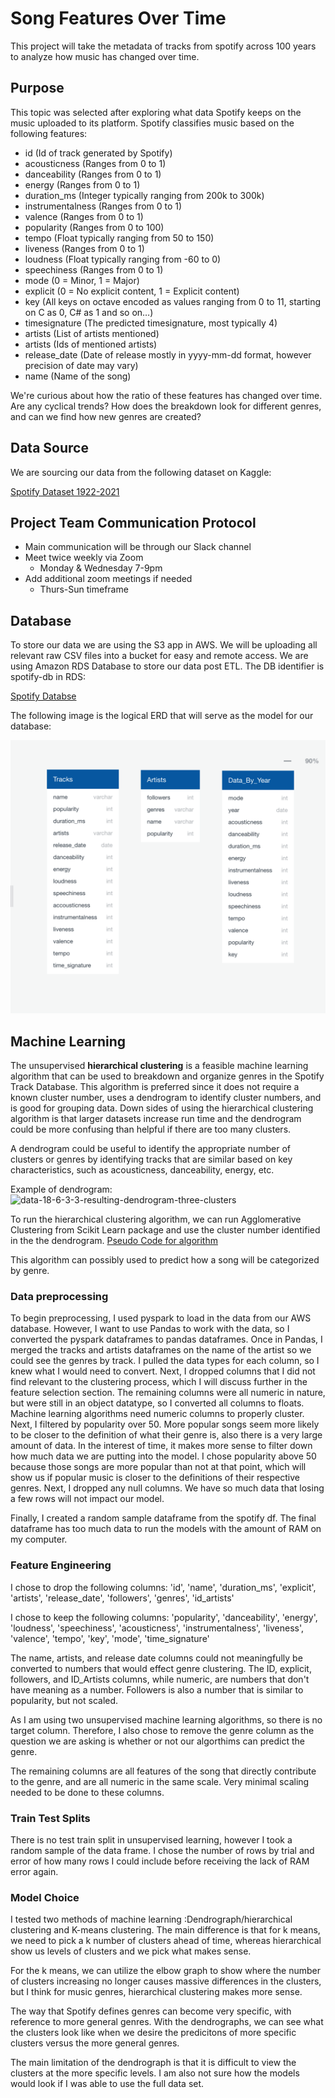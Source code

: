 # Song Features Over Time
This project will take the metadata of tracks from spotify across 100 years to analyze how music has changed over time.

## Purpose

This topic was selected after exploring what data Spotify keeps on the music uploaded to its platform.
Spotify classifies music based on the following features:

* id (Id of track generated by Spotify)
* acousticness (Ranges from 0 to 1)
* danceability (Ranges from 0 to 1)
* energy (Ranges from 0 to 1)
* duration_ms (Integer typically ranging from 200k to 300k)
* instrumentalness (Ranges from 0 to 1)
* valence (Ranges from 0 to 1)
* popularity (Ranges from 0 to 100)
* tempo (Float typically ranging from 50 to 150)
* liveness (Ranges from 0 to 1)
* loudness (Float typically ranging from -60 to 0)
* speechiness (Ranges from 0 to 1)
* mode (0 = Minor, 1 = Major)
* explicit (0 = No explicit content, 1 = Explicit content)
* key (All keys on octave encoded as values ranging from 0 to 11, starting on C as 0, C# as 1 and so on…)
* timesignature (The predicted timesignature, most typically 4)
* artists (List of artists mentioned)
* artists (Ids of mentioned artists)
* release_date (Date of release mostly in yyyy-mm-dd format, however precision of date may vary)
* name (Name of the song)

We're curious about how the ratio of these features has changed over time. Are any cyclical trends? How does the breakdown look for different genres, and can we find how new genres are created?
 
## Data Source
We are sourcing our data from the following dataset on Kaggle:

[Spotify Dataset 1922-2021](https://www.kaggle.com/yamaerenay/spotify-dataset-19212020-160k-tracks)


## Project Team Communication Protocol 

* Main communication will be through our Slack channel 
* Meet twice weekly via Zoom
    * Monday & Wednesday 7-9pm
* Add additional zoom meetings if needed
    * Thurs-Sun timeframe

## Database
To store our data we are using the S3 app in AWS. We will be uploading all relevant raw CSV files into a bucket for easy and remote access. We are using Amazon RDS Database to store our data post ETL. The DB identifier is spotify-db in RDS:

[Spotify Databse](https://us-east-2.console.aws.amazon.com/rds/home?region=us-east-2#database:id=spotify-db;is-cluster=false;tab=connectivity)

The following image is the logical ERD that will serve as the model for our database:

![ERD.png](Images/ERD.png)

## Machine Learning

The unsupervised **hierarchical clustering** is a feasible machine learning algorithm that can be used to breakdown and organize genres in the Spotify Track Database. This algorithm is preferred since it does not require a known cluster number, uses a dendrogram to identify cluster numbers, and is good for grouping data. Down sides of using the hierarchical clustering algorithm is that larger datasets increase run time and the dendrogram could be more confusing than helpful if there are too many clusters.

A dendrogram could be useful to identify the appropriate number of clusters or genres by identifying tracks that are similar based on key characteristics, such as acousticness, danceability, energy, etc.

Example of dendrogram:
![data-18-6-3-3-resulting-dendrogram-three-clusters](https://user-images.githubusercontent.com/81447450/127786442-a1cf0610-42e8-41d3-8205-03db57a3538c.png)

To run the hierarchical clustering algorithm, we can run Agglomerative Clustering from Scikit Learn package and use the cluster number identified in the the dendrogram. 
[Pseudo Code for algorithm](https://github.com/caseykotowski/Song-Features-Over-Time/blob/6e4e8af93799df650a785f97095db41907ec8f09/Pseudo_Code_S1_Machine_Learning.ipynb)

This algorithm can possibly used to predict how a song will be categorized by genre. 

### Data preprocessing 

To begin preprocessing, I used pyspark to load in the data from our AWS database. 
However, I want to use Pandas to work with the data, so I converted the pyspark dataframes
to pandas dataframes. 
Once in Pandas, I merged the tracks and artists dataframes on the name of the artist so we could
see the genres by track. 
I pulled the data types for each column, so I knew what I would need to convert.
Next, I dropped columns that I did not find relevant to the clustering process, which I will discuss further
in the feature selection section. 
The remaining columns were all numeric in nature, but were still in an object datatype, so 
I converted all columns to floats. Machine learning algorithms need numeric columns to properly cluster.
Next, I filtered by popularity over 50. More popular songs seem more likely to be closer to the definition of what their genre is, 
also there is a very large amount of data. In the interest of time, it makes more sense to filter down how much
data we are putting into the model. I chose popularity above 50 because those songs are more popular than not at that point, which
will show us if popular music is closer to the definitions of their respective genres.
Next, I dropped any null columns. We have so much data that losing a few rows will not impact our model.

Finally, I created a random sample dataframe from the spotify df. The final dataframe has too much 
data to run the models with the amount of RAM on my computer. 

### Feature Engineering 

I chose to drop the following columns:
'id', 'name', 'duration_ms', 'explicit', 'artists', 'release_date', 'followers', 'genres', 'id_artists'

I chose to keep the following columns:
'popularity', 'danceability', 'energy', 'loudness', 'speechiness', 'acousticness', 'instrumentalness', 'liveness', 'valence', 'tempo', 'key', 'mode', 'time_signature'

The name, artists, and release date columns could not meaningfully be converted to numbers that would effect genre clustering. 
The ID, explicit, followers, and ID_Artists columns, while numeric, are numbers that don't have meaning as a number. Followers is also a number that is similar to popularity, 
but not scaled. 

As I am using two unsupervised machine learning algorithms, so there is no target column. Therefore, I also chose to remove the genre column as the question we are asking
is whether or not our algorthims can predict the genre. 

The remaining columns are all features of the song that directly contribute to the genre, and are all numeric in the same scale. Very minimal scaling needed to be done to these columns.

### Train Test Splits 
 
There is no test train split in unsupervised learning, however I took a random sample of the data frame. I chose the number of rows by trial and error of how
many rows I could include before receiving the lack of RAM error again.

### Model Choice

I tested two methods of machine learning :Dendrograph/hierarchical clustering and K-means clustering. 
The main difference is that for k means, we need to pick a k number of clusters ahead of time, whereas hierarchical show us levels of clusters and we pick what makes sense. 

For the k means, we can utilize the elbow graph to show where the number of clusters increasing no longer causes massive differences in the clusters, but I 
think for music genres, hierarchical clustering makes more sense.

The way that Spotify defines genres can become very specific, with reference to more general genres. With the dendrographs, we can see what the clusters look like 
when we desire the predicitons of more specific clusters versus the more general genres. 

The main limitation of the dendrograph is that it is difficult to view the clusters at the more specific levels. I am also not sure how the models would look if I was
able to use the full data set. 

